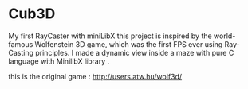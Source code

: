 # Cub3D
My first RayCaster with miniLibX
this project is inspired by the world-famous Wolfenstein 3D game, which
was the first FPS ever using Ray-Casting principles.
I made a dynamic view inside a maze with pure C language with MinilibX library .

this is the original game : http://users.atw.hu/wolf3d/
